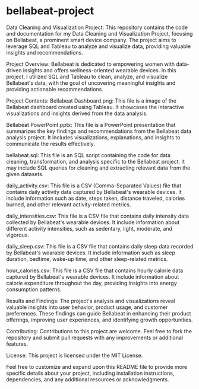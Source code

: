 # bellabeat-project

Data Cleaning and Visualization Project:
This repository contains the code and documentation for my Data Cleaning and Visualization Project, focusing on Bellabeat, 
a prominent smart device company. The project aims to leverage SQL and Tableau to analyze and visualize data, 
providing valuable insights and recommendations.

Project Overview:
Bellabeat is dedicated to empowering women with data-driven insights and offers wellness-oriented wearable devices. 
In this project, I utilized SQL and Tableau to clean, analyze, and visualize Bellabeat's data, 
with the goal of uncovering meaningful insights and providing actionable recommendations.

Project Contents:
Bellabeat Dashboard.png: This file is a image of the Bellabeat dashboard created using Tableau. 
                         It showcases the interactive visualizations and insights derived from the data analysis.

Bellabeat PowerPoint.pptx: This file is a PowerPoint presentation that summarizes the key findings and recommendations from the Bellabeat data analysis project. 
                           It includes visualizations, explanations, and insights to communicate the results effectively.

bellabeat.sql: This file is an SQL script containing the code for data cleaning, 
                transformation, and analysis specific to the Bellabeat project. 
                It may include SQL queries for cleaning and extracting relevant data from the given datasets.

daily_activity.csv: This file is a CSV (Comma-Separated Values) file that contains daily activity data captured by Bellabeat's wearable devices. 
                    It include information such as date, steps taken, distance traveled, calories burned, and other relevant activity-related metrics.

daily_intensities.csv: This file is a CSV file that contains daily intensity data collected by Bellabeat's wearable devices. 
                        It include information about different activity intensities, such as sedentary, light, moderate, and vigorous.

daily_sleep.csv: This file is a CSV file that contains daily sleep data recorded by Bellabeat's wearable devices. 
                  It include information such as sleep duration, bedtime, wake-up time, and other sleep-related metrics.

hour_calories.csv: This file is a CSV file that contains hourly calorie data captured by Bellabeat's wearable devices. 
                    It include information about calorie expenditure throughout the day, providing insights into energy consumption patterns.


Results and Findings:
The project's analysis and visualizations reveal valuable insights into user behavior, product usage, and customer preferences. 
These findings can guide Bellabeat in enhancing their product offerings, improving user experiences, and identifying growth opportunities.

Contributing:
Contributions to this project are welcome. Feel free to fork the repository and submit pull requests with any improvements or additional features.

License:
This project is licensed under the MIT License.

Feel free to customize and expand upon this README file to provide more specific details about your project, 
including installation instructions, dependencies, and any additional resources or acknowledgments.
